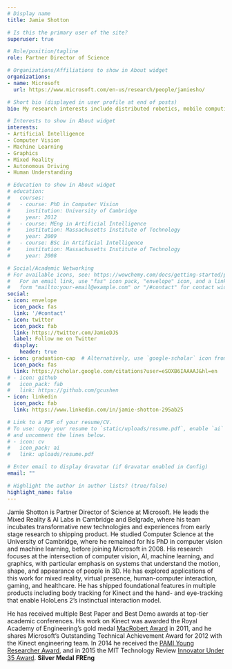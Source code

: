 ```yaml
---
# Display name
title: Jamie Shotton

# Is this the primary user of the site?
superuser: true

# Role/position/tagline
role: Partner Director of Science

# Organizations/Affiliations to show in About widget
organizations:
- name: Microsoft
  url: https://www.microsoft.com/en-us/research/people/jamiesho/

# Short bio (displayed in user profile at end of posts)
bio: My research interests include distributed robotics, mobile computing and programmable matter.

# Interests to show in About widget
interests:
- Artificial Intelligence
- Computer Vision
- Machine Learning
- Graphics
- Mixed Reality
- Autonomous Driving
- Human Understanding

# Education to show in About widget
# education:
#   courses:
#   - course: PhD in Computer Vision
#     institution: University of Cambridge
#     year: 2012
#   - course: MEng in Artificial Intelligence
#     institution: Massachusetts Institute of Technology
#     year: 2009
#   - course: BSc in Artificial Intelligence
#     institution: Massachusetts Institute of Technology
#     year: 2008

# Social/Academic Networking
# For available icons, see: https://wowchemy.com/docs/getting-started/page-builder/#icons
#   For an email link, use "fas" icon pack, "envelope" icon, and a link in the
#   form "mailto:your-email@example.com" or "/#contact" for contact widget.
social:
- icon: envelope
  icon_pack: fas
  link: '/#contact'
- icon: twitter
  icon_pack: fab
  link: https://twitter.com/JamieDJS
  label: Follow me on Twitter
  display:
    header: true
- icon: graduation-cap  # Alternatively, use `google-scholar` icon from `ai` icon pack
  icon_pack: fas
  link: https://scholar.google.com/citations?user=eSOXB6IAAAAJ&hl=en
# - icon: github
#   icon_pack: fab
#   link: https://github.com/gcushen
- icon: linkedin
  icon_pack: fab
  link: https://www.linkedin.com/in/jamie-shotton-295ab25

# Link to a PDF of your resume/CV.
# To use: copy your resume to `static/uploads/resume.pdf`, enable `ai` icons in `params.toml`, 
# and uncomment the lines below.
# - icon: cv
#   icon_pack: ai
#   link: uploads/resume.pdf

# Enter email to display Gravatar (if Gravatar enabled in Config)
email: ""

# Highlight the author in author lists? (true/false)
highlight_name: false
---
```


Jamie Shotton is Partner Director of Science at Microsoft.  He leads the Mixed Reality & AI Labs in Cambridge and Belgrade, where his team incubates transformative new technologies and experiences from early stage research to shipping product.  He studied Computer Science at the University of Cambridge, where he remained for his PhD in computer vision and machine learning, before joining Microsoft in 2008.  His research focuses at the intersection of computer vision, AI, machine learning, and graphics, with particular emphasis on systems that understand the motion, shape, and appearance of people in 3D.  He has explored applications of this work for mixed reality, virtual presence, human-computer interaction, gaming, and healthcare.  He has shipped foundational features in multiple products including body tracking for Kinect and the hand- and eye-tracking that enable HoloLens 2’s instinctual interaction model.

He has received multiple Best Paper and Best Demo awards at top-tier academic conferences. His work on Kinect was awarded the Royal Academy of Engineering’s gold medal [MacRobert Award](https://www.raeng.org.uk/news/news-releases/2011/June/cambridge-engineers-kinect-land-uk-prize) in 2011, and he shares Microsoft’s Outstanding Technical Achievement Award for 2012 with the Kinect engineering team. In 2014 he received the [PAMI Young Researcher Award](https://tc.computer.org/tcpami/young-researcher-award/), and in 2015 the MIT Technology Review [Innovator Under 35 Award](https://www.technologyreview.com/lists/innovators-under-35/2015/).  **Silver Medal** **FREng**

 [comment]: # ({{< icon name="download" pack="fas" >}} Download my {{< staticref "uploads/demo_resume.pdf" "newtab" >}}resumé{{< /staticref >}}.)
